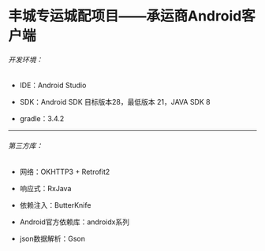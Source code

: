 # 丰城专运城配项目——承运商Android客户端

###### 开发环境：
- IDE：Android Studio

- SDK：Android SDK 目标版本28，最低版本 21，JAVA SDK 8

- gradle：3.4.2
---

###### 第三方库：
- 网络：OKHTTP3 + Retrofit2

- 响应式：RxJava

- 依赖注入：ButterKnife

- Android官方依赖库：androidx系列

- json数据解析：Gson

